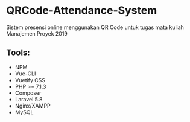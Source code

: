 # QRCode-Attendance-System
Sistem presensi online menggunakan QR Code untuk tugas mata kuliah Manajemen Proyek 2019

## Tools:

- NPM
- Vue-CLI
- Vuetify CSS
- PHP >= 7.1.3
- Composer
- Laravel 5.8
- Nginx/XAMPP
- MySQL
